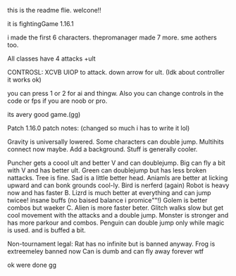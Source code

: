 this is the readme flie.
welcone!!

it is fightingGame 1.16.1

i made the first 6 characters.
thepromanager made 7 more.
sme aothers too.

All classes have 4 attacks +ult

CONTROSL: XCVB UIOP to attack. down arrow for ult. (Idk about controller it works ok)

you can press 1 or 2 for ai and thingw.
Also you can change controls in the code or fps if you are noob or pro.


its avery good game.(gg)





Patch 1.16.0 patch notes: (changed so much i has to write it lol)

Gravity is universally lowered.
Some characters can double jump.
Multihits connect now maybe.
Add a background.
Stuff is generally cooler.

Puncher gets a coool ult and better V and can doublejump.
Big can fly a bit with V and has better ult.
Green can doublejump but has less broken nattacks.
Tree is fine.
Sad is a little better head.
Aniamls are better at licking upward and can bonk grounds cool-ly.
Bird is nerferd (again)
Robot is heavy now and has faster B.
Lizrd is much better at everything and can jump twicee! insane buffs (no baised balance i promice""!)
Golem is better combos but waeker C.
Alien is more faster beter.
Glitch walks slow but get cool movement with the attacks and a double jump.
Monster is stronger and has more parkour and combos.
Penguin can double jump only while magic is used. and is buffed a bit.

Non-tournament legal:
Rat has no infinite but is banned anyway.
Frog is extreemeley banned now
Can is dumb and can fly away forever wtf

ok were done gg
